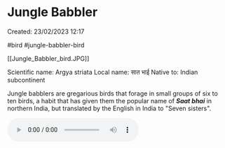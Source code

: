 # Jungle Babbler

Created: 23/02/2023 12:17

#bird #jungle-babbler-bird

[[Jungle_Babbler_bird.JPG]]

Scientific name: Argya striata
Local name: सात भाई
Native to: Indian subcontinent

Jungle babblers are gregarious birds that forage in small groups of six to ten birds, a habit that has given them the popular name of _**Saat bhai**_ in northern India, but translated by the English in India to "Seven sisters".

![Jungle_Babbler_calls](./../assets/audio/Jungle_babbler_calls.mp3)

